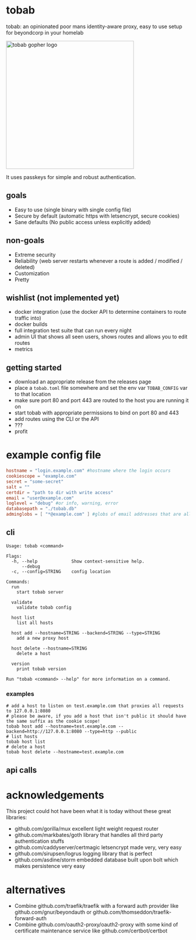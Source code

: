# tobab
tobab: an opinionated poor mans identity-aware proxy, easy to use setup for beyondcorp in your homelab

<img src="./tobab.png" width="350" alt="tobab gopher logo">

It uses passkeys for simple and robust authentication.

## goals

- Easy to use (single binary with single config file)
- Secure by default (automatic https with letsencrypt, secure cookies)
- Sane defaults (No public access unless explicitly added)

## non-goals

- Extreme security
- Reliability (web server restarts whenever a route is added / modified / deleted)
- Customization
- Pretty

## wishlist (not implemented yet)

- docker integration (use the docker API to determine containers to route traffic into)
- docker builds
- full integration test suite that can run every night
- admin UI that shows all seen users, shows routes and allows you to edit routes
- metrics

## getting started

- download an appropriate release from the releases page
- place a `tobab.toml` file somewhere and set the env var `TOBAB_CONFIG` var to that location
- make sure port 80 and port 443 are routed to the host you are running it on
- start tobab with appropriate permissions to bind on port 80 and 443
- add routes using the CLI or the API
- ???
- profit

# example config file

```toml
hostname = "login.example.com" #hostname where the login occurs
cookiescope = "example.com"
secret = "some-secret"
salt = ""
certdir = "path to dir with write access"
email = "user@example.com"
loglevel = "debug" #or info, warning, error
databasepath = "./tobab.db"
adminglobs = [ "*@example.com" ] #globs of email addresses that are allowed to use the admin API
```

## cli
```
Usage: tobab <command>

Flags:
  -h, --help             Show context-sensitive help.
      --debug
  -c, --config=STRING    config location

Commands:
  run
    start tobab server

  validate
    validate tobab config

  host list
    list all hosts

  host add --hostname=STRING --backend=STRING --type=STRING
    add a new proxy host

  host delete --hostname=STRING
    delete a host

  version
    print tobab version

Run "tobab <command> --help" for more information on a command.
```

### examples
```shell
# add a host to listen on test.example.com that proxies all requests to 127.0.0.1:8080
# please be aware, if you add a host that isn't public it should have the same suffix as the cookie scope!
tobab host add --hostname=test.example.com --backend=http://127.0.0.1:8080 --type=http --public
# list hosts
tobab host list
# delete a host
tobab host delete --hostname=test.example.com
```

## api calls



# acknowledgements

This project could hot have been what it is today without these great libraries:

 - github.com/gorilla/mux excellent light weight request router
 - github.com/markbates/goth library that handles all third party authentication stuffs
 - github.com/caddyserver/certmagic letsencrypt made very, very easy
 - github.com/sirupsen/logrus logging library that is perfect
 - github.com/asdine/storm embedded database built upon bolt which makes persistence very easy

 # alternatives

 - Combine github.com/traefik/traefik with a forward auth provider like github.com/gnur/beyondauth or github.com/thomseddon/traefik-forward-auth
 - Combine github.com/oauth2-proxy/oauth2-proxy with some kind of certificate maintenance service like github.com/certbot/certbot
